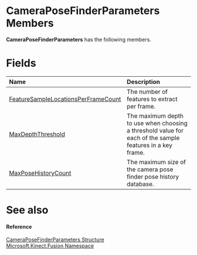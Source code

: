 CameraPoseFinderParameters Members  
==================================  

**CameraPoseFinderParameters** has the following members.  

<span id="publicfieldsSection"></span>

Fields  
======  

<table>
<colgroup>
<col width="30%" />
<col width="60%" />
</colgroup>
<thead>
<tr class="header">
<th align="left">Name</th>
<th align="left">Description</th>
</tr>
</thead>
<tbody>
<tr class="odd">
<td align="left"><a href="CameraPoseFinderParameters/FeatureSampleLocationsPerF.md">FeatureSampleLocationsPerFrameCount</a></td>
<td align="left">The number of features to extract per frame.</td>
</tr>
<tr class="even">
<td align="left"><a href="CameraPoseFinderParameters/MaxDepthThreshold_Field.md">MaxDepthThreshold</a></td>
<td align="left">The maximum depth to use when choosing a threshold value for each of the sample features in a key frame.</td>
</tr>
<tr class="odd">
<td align="left"><a href="CameraPoseFinderParameters/MaxPoseHistoryCount_Field.md">MaxPoseHistoryCount</a></td>
<td align="left">The maximum size of the camera pose finder pose history database.</td>
</tr>
</tbody>
</table>

<span id="ID4EK"></span>

See also  
========  

<span id="ID4EM"></span>
#### Reference  

[CameraPoseFinderParameters Structure](../CameraPoseFinderParameters.md)  
 [Microsoft.Kinect.Fusion Namespace](../../Kinect.Fusion.md)  



<!--Please do not edit the data in the comment block below.-->
<!--
TOCTitle : CameraPoseFinderParameters Members
RLTitle : CameraPoseFinderParameters Members
KeywordF : Microsoft.Kinect.Fusion.CameraPoseFinderParameters
KeywordF : CameraPoseFinderParameters
KeywordK : CameraPoseFinderParameters structure
KeywordK : CameraPoseFinderParameters structure, all members
KeywordK : Microsoft.Kinect.Fusion.CameraPoseFinderParameters structure
HelpPriority : 1
KeywordA : AllMembers.T:Microsoft.Kinect.Fusion.CameraPoseFinderParameters
AssetID : AllMembers.T:Microsoft.Kinect.Fusion.CameraPoseFinderParameters
Locale : en-us
CommunityContent : 1
TargetOS : Windows
TopicType : kbSyntax
DocSet : K4Wv2
ProjType : K4Wv2Proj
Technology : Kinect for Windows
Product : Kinect for Windows SDK v2
productversion : 20
-->
